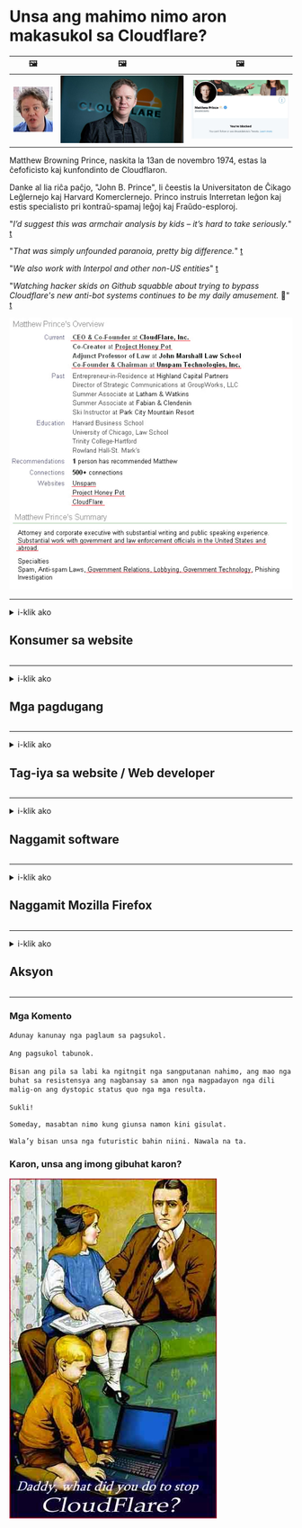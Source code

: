 # Unsa ang mahimo nimo aron makasukol sa Cloudflare?

| 🖼 | 🖼 | 🖼 |
| --- | --- | --- |
| ![](../image/matthew_prince_teen.jpg) | ![](../image/matthew_prince.jpg) | ![](../image/blockedbymatthewprince.jpg) |


Matthew Browning Prince, naskita la 13an de novembro 1974, estas la ĉefoficisto kaj kunfondinto de Cloudflaron.

Danke al lia riĉa paĉjo, "John B. Prince", li ĉeestis la Universitaton de Ĉikago Leĝlernejo kaj Harvard Komerclernejo.
Princo instruis Interretan leĝon kaj estis specialisto pri kontraŭ-spamaj leĝoj kaj Fraŭdo-esploroj.


"*I’d suggest this was armchair analysis by kids – it’s hard to take seriously.*" [t](https://www.theguardian.com/technology/2015/nov/19/cloudflare-accused-by-anonymous-helping-isis)

"*That was simply unfounded paranoia, pretty big difference.*"  [t](https://twitter.com/xxdesmus/status/992757936123359233)

"*We also work with Interpol and other non-US entities*" [t](https://twitter.com/eastdakota/status/1203028504184360960)

"*Watching hacker skids on Github squabble about trying to bypass Cloudflare's new anti-bot systems continues to be my daily amusement.* 🍿" [t](https://twitter.com/eastdakota/status/1273277839102656515)


![](../image/whoismp.jpg)

---


<details>
<summary>i-klik ako

## Konsumer sa website
</summary>


- Kung ang website nga gusto nimo naggamit Cloudflare, ingna sila nga dili mogamit Cloudflare.
  - Ang pagbagulbol sa social media sama sa Facebook, Reddit, Twitter o Mastodon wala’y kalainan. [Mas kusog ang mga lihok kaysa mga hashtag.](https://twitter.com/phyzonloop/status/1274132092490862594)
  - Sulayi nga makontak ang tag-iya sa website kung gusto nimo nga magamit ang imong kaugalingon.

[Ingon ni Cloudflare](https://github.com/Eloston/ungoogled-chromium/issues/783):
```
Girekomenda namon nga mag-abut ka sa mga tagdumala alang sa mga piho nga serbisyo o mga site nga imong naagian ug gibahinbahin ang imong kasinatian.
```

[Kung dili nimo kini gipangayo, wala mahibal-an sa tag-iya sa website kini nga problema.](../PEOPLE.md)

![](../image/liberapay.jpg)

[Malampuson nga pananglitan](https://counterpartytalk.org/t/turn-off-cloudflare-on-counterparty-co-plz/164/5).<br>
Naa kay problema? [Ipataas ang imong tingog karon.](https://github.com/maraoz/maraoz.github.io/issues/1) Pananglitan sa ubus.

```
Nagtabang ka lang sa corporate censorship ug mass surveillance.
http://crimeflare.eu.org
```

```
Ang imong panid sa web naa sa pribasiya nga naka-pader nga tanaman nga adunay pader sa CloudFlare nga nag-abuso sa privacy.
http://crimeflare.eu.org
```

- Paggahin pipila ka mga oras sa pagbasa sa palisiya sa pagkapribado sa website.
  - kung ang website naa sa likud sa Cloudflare o ang website naggamit mga serbisyo nga konektado sa Cloudflare.

Kinahanglan nga ipatin-aw niini kung unsa ang "Cloudflare", ug pagpangayo permiso nga maibut ang imong datos sa Cloudflare. Ang pagkapakyas sa pagbuhat niini moresulta sa paglapas sa pagsalig ug ang website nga gihisgutan kinahanglan likayan.

[Usa ka madawat nga pananglitan sa patakaran sa privacy ania dinhi](https://archive.is/bDlTz) ("Subprocessors" > "Entity Name")

```
Nabasa ko na ang imong patakaran sa pagkapribado ug dili nako makita ang pulong Cloudflare.
Nagdumili ako nga ipaambit ang datos kanimo kung magpadayon ka sa pagpakaon sa akong datos sa Cloudflare.
http://crimeflare.eu.org
```

Kini usa ka pananglitan sa patakaran sa pagkapribado nga wala’y pulong Cloudflare.
[Liberland Jobs](https://archive.is/daKIr) [privacy policy](https://docsend.com/view/feiwyte):

![](../image/cfwontobey.jpg)

Ang Cloudflare adunay kaugalingon nga patakaran sa pagkapribado.
[Ganahan ang Cloudflare sa mga doxxing nga tawo.](https://www.reddit.com/r/GamerGhazi/comments/2s64fe/be_wary_reporting_to_cloudflare/)

Ania ang us aka maayong pananglitan alang sa porma sa pag-sign up sa website.
AFAIK, zero website ang buhata kini. Mosalig ka ba kanila?

```
Pinaagi sa pag-klik sa "Pag-sign up alang sa XYZ", mouyon ka sa among mga termino sa serbisyo ug pahayag sa privacy.
Uyon ka usab nga ipaambit ang imong datos sa Cloudflare ug uyon usab sa pahayag sa privacy sa cloudflare.
Kung gipagawas sa Cloudflare ang imong kasayuran o dili tugutan ka nga makakonektar sa among mga server, dili namon kini sala. [*]

[ Pag-sign up ] [ Dili ko uyon ]
```
[*] [PEOPLE.md](../PEOPLE.md)


- Sulayi nga dili gamiton ang ilang serbisyo. Hinumdomi nga nabantayan ka sa Cloudflare.
  - ["I'm in your TLS, sniffin' your passworz"](../image/iminurtls.jpg)

- Pagpangita ubang website. Adunay mga kapilian ug higayon sa internet!

- Kumbinsihon ang imong mga higala nga gamiton ang Tor sa adlaw-adlaw.
  - Ang dili pagpaila sa ngalan kinahanglan mao ang sukaranan sa bukas nga internet!
  - [Timan-i nga ang proyekto sa Tor dili gusto sa kini nga proyekto.](../HISTORY.md)

</details>

------

<details>
<summary>i-klik ako

## Mga pagdugang
</summary>

- Kung ang imong browser sa Firefox, Tor Browser, o Ungoogled Chromium gamita ang usa sa mga add-on sa ubos.
  - Kung gusto nimong dugangan ang uban pang bag-ong add-on pangutana una kini.


| Ngalan | Developer | Pagsuporta | Mahimo nga babagan | Dili Makapahibalo | Chrome |
| -------- | -------- | -------- | -------- | -------- | -------- |
| [Bloku Cloudflaron MITM-Atakon](../subfiles/about.bcma.md) | #Addon | [ ? ](http://crimeflare.eu.org/) | **Oo**     | **Oo**     |  **Oo** |
| [Ĉu ligoj estas vundeblaj al MITM-atako?](../subfiles/about.ismm.md) | #Addon | [ ? ](http://crimeflare.eu.org/) | Dili     | **Oo**     |  **Oo** |
| [Ĉu ĉi tiuj ligoj blokos Tor-uzanton?](../subfiles/about.isat.md) | #Addon | [ ? ](http://crimeflare.eu.org/) | Dili     | **Oo**     |  **Oo** |
| [Block Cloudflare MITM Attack](https://trac.torproject.org/projects/tor/attachment/ticket/24351/block_cloudflare_mitm_attack-1.0.14.1-an%2Bfx.xpi)<br>[**DELETED BY TOR PROJECT**](../HISTORY.md) | nullius | [ ? ](../tool/block_cloudflare_mitm_fx), [Link](http://crimeflare.eu.org/) | **Oo**     | **Oo**     |  Dili |
| [TPRB](http://34ahehcli3epmhbu2wbl6kw6zdfl74iyc4vg3ja4xwhhst332z3knkyd.onion/) | Sw | [ ? ](http://34ahehcli3epmhbu2wbl6kw6zdfl74iyc4vg3ja4xwhhst332z3knkyd.onion/) | **Oo**     | **Oo**     |  Dili |
| [Detect Cloudflare](https://addons.mozilla.org/en-US/firefox/addon/detect-cloudflare/) | Frank Otto | [ ? ](https://github.com/traktofon/cf-detect) | Dili     | **Oo**     |  Dili |
| [True Sight](https://addons.mozilla.org/en-US/firefox/addon/detect-cloudflare-plus/) | claustromaniac | [ ? ](https://github.com/claustromaniac/detect-cloudflare-plus) | Dili     | **Oo**     |  Dili |
| [Which Cloudflare datacenter am I visiting?](https://addons.mozilla.org/en-US/firefox/addon/cf-pop/) | 依云 | [ ? ](https://github.com/lilydjwg/cf-pop) | Dili     | **Oo**     |  Dili |


- Ang "Decentraleyes" makapahunong sa koneksyon sa "CDNJS (Cloudflare)".
  - Gipugngan niini ang daghang mga hangyo gikan sa pagkab-ot sa mga network, ug nagsilbi sa mga lokal nga file aron dili masira ang mga site.
  - Tubag sa developer: "[very concerning indeed](https://github.com/Synzvato/decentraleyes/issues/236#issuecomment-352049501)", "[widespread usage severely centralizes the web](https://github.com/Synzvato/decentraleyes/issues/251#issuecomment-366752049)"

- [Mahimo mo usab tangtangon o dili saligan ang sertipiko sa Cloudflare gikan sa imong Certificate Authority (CA).](https://www.ssl.com/how-to/remove-root-certificate-firefox/)

</details>

------

<details>
<summary>i-klik ako

## Tag-iya sa website / Web developer
</summary>


![](../image/word_cloudflarefree.jpg)

- Ayaw paggamit Cloudflare solution, Panahon.
  - Mahimo ka nga mas maayo kaysa niana, dili ba? [Ania kung giunsa makuha ang mga subscription sa Cloudflare, plano, domain, o account.](https://support.cloudflare.com/hc/en-us/articles/200167776-Removing-subscriptions-plans-domains-or-accounts)

| 🖼 | 🖼 |
| --- | --- |
| ![](../image/htmlalertcloudflare.jpg) | ![](../image/htmlalertcloudflare2.jpg) |

- Gusto ba daghang mga kustomer? Nahibal-an nimo kung unsa ang buhaton. Ang timaan mao ang "taas nga linya".
  - [Kumusta, gisulat nimo ang "Giseryoso namon ang imong pagkapribado" apan nakuha nako ang "Error 403 Forbidden Anonymous Proxy Not Gitugotan".](https://it.slashdot.org/story/19/02/19/0033255/stop-saying-we-take-your-privacy-and-security-seriously) Ngano nga imong gibabagan ang Tor O VPN? Ug nganong gibabagan nimo ang mga temporaryo nga email?

![](../image/anonexist.jpg)

- Ang paggamit sa Cloudflare makadugang sa kahigayunan sa usa ka outage. Ang mga bisita dili maka-access sa imong website kung ang imong server wala o ang Cloudflare wala.
  - [Gihunahuna ba nimo ang Cloudflare nga dili gyud madaog?](https://www.ibtimes.com/cloudflare-down-not-working-sites-producing-504-gateway-timeout-errors-2618008) [Another](https://twitter.com/Jedduff/status/1097875615997399040) [sample](https://twitter.com/search?f=tweets&vertical=default&q=Cloudflare%20is%20having%20problems). [Need more](../PEOPLE.md)?

![](../image/cloudflareinternalerror.jpg)

- Ang paggamit sa Cloudflare aron i-proxy ang imong "serbisyo sa API", ang "software update server" o "RSS feed" makadaot sa imong kustomer. Gitawag ka sa usa ka kostumer ug giingon nga "Dili ko na magamit ang imong API", ug wala ka’y ideya kung unsa ang nagakahitabo. Hilom nga babagan sa Cloudflare ang imong kustomer. Sa imong hunahuna okay ra ba?
  - Adunay daghang mga magbabasa nga kliyente sa RSS ug serbisyo sa online nga magbasa sa RSS. Ngano nga nagpatik ka sa RSS feed kung dili nimo gitugotan ang mga tawo nga mag-subscribe?

![](../image/rssfeedovercf.jpg)

- Kinahanglan ba nimo ang sertipiko sa HTTPS? Gamita ang "Let's Encrypt" o palita ra kini sa kompanya sa CA.

- Kinahanglan ba nimo ang DNS server? Dili ma-set up ang imong kaugalingon nga server? Kumusta na sila: [Hurricane Electric Free DNS](https://dns.he.net/), [Dyn.com](https://dyn.com/dns/), [1984 Hosting](https://www.1984hosting.com/), [Afraid.Org (I-delete ang admin sa imong account kung mogamit ka og TOR)](https://freedns.afraid.org/)

- Nagpangita serbisyo sa pag-host? Libre ra? Kumusta na sila: [Onion Service](http://vww6ybal4bd7szmgncyruucpgfkqahzddi37ktceo3ah7ngmcopnpyyd.onion/en/security/network-security/tor/onionservices-best-practices), [Free Web Hosting Area](https://freewha.com/), [Autistici/Inventati Web Site Hosting](https://www.autinv5q6en4gpf4.onion/services/website), [Github Pages](https://pages.github.com/), [Surge](https://surge.sh/)
  - [Mga kapilian sa Cloudflare](../subfiles/cloudflare-alternatives.md)

- Gigamit ba nimo ang "cloudflare-ipfs.com"? [Nahibal-an ba nimo nga ang Cloudflare IPFS dili maayo?](../PEOPLE.md)

- Pag-install sa Web Application Firewall sama sa OWASP ug Fail2Ban sa imong server ug i-configure kini sa husto nga paagi.
  - Ang solusyon sa pag-ali sa Tor dili solusyon. Ayaw siloti ang tanan alang ra sa gagmay nga dili maayo nga mogamit.

- Pagdirekta o babagan ang mga ninggamit sa "Cloudflare Warp" gikan sa pag-access sa imong website. Ug paghatag usa ka katarungan kung mahimo nimo.

> Lista sa IP: "[Ang kasamtangan nga mga saklaw sa IP sa Cloudflare](cloudflare_inc/)"

> A: I-block lang sila

```
server {
...
deny 173.245.48.0/20;
deny 103.21.244.0/22;
deny 103.22.200.0/22;
deny 103.31.4.0/22;
deny 141.101.64.0/18;
deny 108.162.192.0/18;
deny 190.93.240.0/20;
deny 188.114.96.0/20;
deny 197.234.240.0/22;
deny 198.41.128.0/17;
deny 162.158.0.0/15;
deny 104.16.0.0/12;
deny 172.64.0.0/13;
deny 131.0.72.0/22;
deny 2400:cb00::/32;
deny 2606:4700::/32;
deny 2803:f800::/32;
deny 2405:b500::/32;
deny 2405:8100::/32;
deny 2a06:98c0::/29;
deny 2c0f:f248::/32;
...
}
```

> B: Pagdirekta sa panid sa pasidaan

```
http {
...
geo $iscf {
default 0;
173.245.48.0/20 1;
103.21.244.0/22 1;
103.22.200.0/22 1;
103.31.4.0/22 1;
141.101.64.0/18 1;
108.162.192.0/18 1;
190.93.240.0/20 1;
188.114.96.0/20 1;
197.234.240.0/22 1;
198.41.128.0/17 1;
162.158.0.0/15 1;
104.16.0.0/12 1;
172.64.0.0/13 1;
131.0.72.0/22 1;
2400:cb00::/32 1;
2606:4700::/32 1;
2803:f800::/32 1;
2405:b500::/32 1;
2405:8100::/32 1;
2a06:98c0::/29 1;
2c0f:f248::/32 1;
}
...
}

server {
...
if ($iscf) {rewrite ^ https://example.com/cfwsorry.php;}
...
}

<?php
header('HTTP/1.1 406 Not Acceptable');
echo <<<CLOUDFLARED
Thank you for visiting ourwebsite.com!<br />
We are sorry, but we can't serve you because your connection is being intercepted by Cloudflare.<br />
Please read http://crimeflare.eu.org for more information.<br />
CLOUDFLARED;
die();
```

- Pag-set up sa Tor Onion Service o I2P insite kung nagtuo ka sa kagawasan ug malipay ang mga dili nagpaila nga mga ninggamit.

- Pagpangayo tambag gikan sa ubang mga tagdumala sa website sa Clearnet / Tor ug maghimog dili nagpaila nga mga higala!

</details>

------

<details>
<summary>i-klik ako

## Naggamit software
</summary>


- Ang Discord naggamit CloudFlare. Mga kapilian? Girekomenda namon [**Briar** (Android)](https://f-droid.org/en/packages/org.briarproject.briar.android/), [Ricochet (PC)](https://ricochet.im/), [Tox + Tor (Android/PC)](https://tox.chat/download.html)
  - Giapil sa Briar ang Tor daemon aron dili nimo kinahanglan i-install ang Orbot.
  - Ang mga taghimo sa Qwtch, Buksan ang Pagkapribado, gitangtang nga proyekto nga stop_cloudflare gikan sa ilang serbisyo sa git nga wala’y pahibalo.

- Kung gigamit nimo ang Debian GNU / Linux, o bisan unsang gigikanan, pag-subscribe: [bug #831835](https://bugs.debian.org/cgi-bin/bugreport.cgi?bug=831835). Ug kung mahimo nimo, tabangi ang pag-verify sa patch, ug tabangi ang nagpadayon nga husto ang konklusyon kung kini kinahanglan bang dawaton.

- Kanunay nga girekomenda kini nga mga browser.

| Ngalan | Developer | Pagsuporta | Komento |
| -------- | -------- | -------- | -------- |
| [Ungoogled-Chromium](https://ungoogled-software.github.io/ungoogled-chromium-binaries/) | Eloston | [ ? ](https://github.com/Eloston/ungoogled-chromium) | PC (Win, Mac, Linux)  _!Tor_ |
| [Bromite](https://www.bromite.org/fdroid) | Bromite | [ ? ](https://github.com/bromite/bromite/issues) | Android  _!Tor_ |
| [Tor Browser](https://www.torproject.org/download/) | Tor Project | [ ? ](https://support.torproject.org/) | PC (Win, Mac, Linux)  _Tor_|
| [Tor Browser Android](https://www.torproject.org/download/) | Tor Project | [ ? ](https://support.torproject.org/) | Android  _Tor_|
| [Onion Browser](https://itunes.apple.com/us/app/onion-browser/id519296448?mt=8) | Mike Tigas | [ ? ](https://github.com/OnionBrowser/OnionBrowser/issues) | Apple iOS  _Tor_|
| [GNU/Icecat](https://www.gnu.org/software/gnuzilla/) | GNU | [ ? ](https://www.gnu.org/software/gnuzilla/) | PC (Linux) |
| [IceCatMobile](https://f-droid.org/en/packages/org.gnu.icecat/) | GNU | [ ? ](https://lists.gnu.org/mailman/listinfo/bug-gnuzilla) | Android |
| [Iridium Browser](https://iridiumbrowser.de/about/) | Iridium | [ ? ](https://github.com/iridium-browser/iridium-browser/) | PC (Win, Mac, Linux, OpenBSD) |


Ang pagkapribado sa ubang software dili hingpit. Wala kini gipasabut nga ang Tor browser "hingpit".
Wala’y 100% luwas o 100% pribado sa internet ug teknolohiya.

- Ayaw gusto nga gamiton Tor? Mahimo nimong gamiton ang bisan unsang browser gamit ang Tor daemon.
  - [Hinumdomi nga ang proyekto sa Tor dili gusto niini.](https://support.torproject.org/tbb/tbb-9/) Paggamit Tor Browser kung mahimo nimo kini.
- [Giunsa magamit ang Chromium sa Tor](../subfiles/chromium_tor.md)


Hisgutan naton ang bahin sa pagkapribado sa ubang software.

- [Kung kinahanglan nimo nga gamiton ang Firefox, pilia ang "Firefox ESR".](https://www.mozilla.org/en-US/firefox/organizations/)
  - [Firefox - Spyware Watchdog](https://spyware.neocities.org/articles/firefox.html)
  - [Gisalikway sa Firefox ang libre nga pagsulti, nagdili sa libre nga pagsulti](https://web.archive.org/web/20200423010026/https://reclaimthenet.org/firefox-rejects-free-speech-bans-free-speech-commenting-plugin-dissenter-from-its-extensions-gallery/)
  - ["100+ nga mga downvote. Ingon og ang pagpangutana sa usa ka kompanya sa software nga magpadayon sa ... ang software sobra ra kaayo sa karon nga mga adlaw."](https://old.reddit.com/r/firefox/comments/gutdiw/weve_got_work_to_do_the_mozilla_blog/fslbbb6/)
  - [Uh, ngano nga gipakita sa akon sa Firefox ang mga na-sponsor nga link sa akong URL bar?](https://www.reddit.com/r/firefox/comments/jybx2w/uh_why_is_firefox_showing_me_sponsored_links_in/)
  - [Mozilla - Yawa nga Nagpakatawo](https://digdeeper.neocities.org/ghost/mozilla.html)

- [Hinumdomi, ang Mozilla naggamit serbisyo sa Cloudflare.](https://www.robtex.com/dns-lookup/www.mozilla.org) [Gigamit usab nila ang serbisyo sa Cloudflare sa DNS sa ilang produkto.](https://www.theregister.co.uk/2018/03/21/mozilla_testing_dns_encryption/)

- [Opisyal nga gisalikway sa Mozilla kini nga tiket.](https://bugzilla.mozilla.org/show_bug.cgi?id=1426618)

- [Ang Firefox Focus usa ka komedya.](https://github.com/mozilla-mobile/focus-android/issues/1743) [Gipasalig nila nga patyon ang telemetry apan giilisan nila kini.](https://github.com/mozilla-mobile/focus-android/issues/4210)

- [Ganahan sa developer nga PaleMoon / Basilisk ang Cloudflare.](https://github.com/mozilla-mobile/focus-android/issues/1743#issuecomment-345993097)
  - [Ang Pale Moon Archive Server nag-hack ug nagpakaylap sa malware sa 18 ka Bulan](https://www.reddit.com/r/privacytoolsIO/comments/cc808y/pale_moons_archive_server_hacked_and_spread/)
  - Gidumtan usab niya ang mga ninggamit Tor - "[Pasagdi nga kini mahimong kaaway batok sa Tor. Sa akong hunahuna ang kadaghanan sa mga site kinahanglan nga masuko sa Tor nga giisip ang labi kataas nga hinungdan sa pag-abuso.](https://github.com/yacy/yacy_search_server/issues/314#issuecomment-565932097)"

- [Ang Waterox adunay grabe nga problema nga "telepono sa balay"](https://spyware.neocities.org/articles/waterfox.html)

- [Ang Google Chrome usa ka spyware.](https://www.gnu.org/proprietary/malware-google.en.html)
  - [Gi-profile sa Google ang imong kalihokan.](https://spyware.neocities.org/articles/chrome.html)

- [Ang SRWare Iron naghimo sa daghang mga koneksyon sa balay sa telepono.](https://spyware.neocities.org/articles/iron.html) Nakakonektar usab kini sa mga domain sa google.

- [Mga maisugon nga whitelist sa tracker sa Facebook / Twitter.](https://www.bleepingcomputer.com/news/security/facebook-twitter-trackers-whitelisted-by-brave-browser/)
  - [Ania ang daghang mga isyu.](https://spyware.neocities.org/articles/brave.html)
  - [binance nga kauban nga ID](https://twitter.com/cryptonator1337/status/1269594587716374528)

- [Gipasagdan sa Microsoft Edge ang Facebook nga magpadagan sa Flash code sa likud sa likud sa mga tiggamit.](https://www.zdnet.com/article/microsoft-edge-lets-facebook-run-flash-code-behind-users-backs/)

- [Wala gitahod ni Vivaldi ang imong pagkapribado.](https://spyware.neocities.org/articles/vivaldi.html)

- [Lebel sa spyware sa Opera: Labihan kataas](https://spyware.neocities.org/articles/opera.html)

- Apple iOS: [Dili gyud nimo gamiton ang iOS bisan pa kung kini malware.](https://www.gnu.org/proprietary/malware-apple.html)

Tungod niini girekomenda namon sa lamesa ra sa taas. Wala’y lain.

</details>

------

<details>
<summary>i-klik ako

## Naggamit Mozilla Firefox
</summary>


- Ang "Firefox Nightly" magpadala kasayuran sa lebel sa debug sa mga server sa Mozilla nga wala mag-opt-out nga pamaagi.
  - [Ang mga server sa Mozilla nag-behing Cloudflare](https://www.digwebinterface.com/?hostnames=www.mozilla.org%0D%0Amozilla.cloudflare-dns.com&type=&ns=resolver&useresolver=8.8.4.4&nameservers=)

- Posible nga did-an ang Firefox nga makakonekta sa mga server sa Mozilla.
  - [Giya sa mga template-template sa Mozilla](https://github.com/mozilla/policy-templates/blob/master/README.md)
  - Hinumdomi nga kini nga limbong mahimong moundang sa pagtrabaho sa ulahi nga bersyon tungod kay gusto ni Mozilla nga magputi sa ilang kaugalingon.
  - Paggamit firewall ug filter sa DNS aron hingpit nga ma-block sila.

"`/distribution/policies.json`"

>     "WebsiteFilter": {
> 		"Block": [
> 		"*://*.mozilla.com/*",
> 		"*://*.mozilla.net/*",
> 		"*://*.mozilla.org/*",
> 		"*://webcompat.com/*",
> 		"*://*.firefox.com/*",
> 		"*://*.thunderbird.net/*",
> 		"*://*.cloudflare.com/*"
> 		]
>     },


- ~~Pagreport usa ka bug sa tracker sa mozilla, nga gisultihan sila nga dili gamiton ang Cloudflare.~~ Adunay usa ka ulat sa bug sa bugzilla. Daghang mga tawo ang nag-post sa ilang kabalaka, bisan pa ang bug gitago sa admin sa 2018.

- Mahimo nimo nga pag-disable ang DoH sa Firefox.
  - [Usba ang default DNS provider sa firefox](../subfiles/change-firefox-dns.md)

![](../image/firefoxdns.jpg)

- [Kung gusto nimo gamiton ang dili ISP DNS, ikonsiderar ang paggamit sa serbisyo nga OpenNIC Tier2 DNS o bisan unsang mga serbisyo nga dili Cloudflare DNS.](https://wiki.opennic.org/start)
![](../image/opennic.jpg)
  - I-block ang Cloudflare gamit ang DNS. [Crimeflare DNS](https://dns.crimeflare.eu.org/)

- Mahimo nimong gamiton ang Tor ingon resolver sa DNS. [Kung dili ka eksperto sa Tor, pangutana dinhi.](https://tor.stackexchange.com/)

> **Giunsa?**
> 1. I-download ang Tor ug i-install kini sa imong computer.
> 2. Idugang kini nga linya sa file nga "torrc".
> DNSPort 127.0.0.1:53
> 3. Pagsugod usab sa Tor.
> 4. Itakda ang server sa DNS sa imong computer sa "127.0.0.1".

</details>

------

<details>
<summary>i-klik ako

## Aksyon
</summary>


- Sultihi ang uban sa imong palibut bahin sa mga katalagman sa Cloudflare.

- [Tabang nga mapaayo kini nga tipiganan.](http://crimeflare.eu.org)
  - Parehas nga mga lista, mga lantugi kontra niini ug mga detalye.

- [Pagdokumento ug paghimo sa publiko kaayo kung diin ang mga butang sayup sa Cloudflare (ug parehas nga mga kompanya), siguruha nga hisgutan kini nga tipiganan kung buhaton nimo kini](http://crimeflare.eu.org) :)

- Pagdala daghang mga tawo nga naggamit Tor ingon default aron masinati nila ang web gikan sa panan-aw sa lainlaing mga bahin sa kalibutan.

- Pagsugod sa mga grupo, sa social media ug meatspace, gipahinungod sa pagpalaya sa kalibutan gikan sa Cloudflare.

- Kung diin angay, pag-link sa kini nga mga grupo sa kini nga tipiganan - mahimo kini usa ka lugar alang sa koordinasyon nga magtinabangay isip mga grupo.

- [Pagsugod sa usa ka coop nga makahatag usa ka makahuluganon nga dili kapilian nga korporasyon sa Cloudflare.](../subfiles/cloudflare-alternatives.md)

- Pahibal-on namon ang bisan unsang mga alternatibo nga makatabang aron labing menos makahatag daghang layered nga depensa batok sa Cloudflare.

- Kung ikaw usa ka kustomer sa Cloudflare, itakda ang imong mga setting sa privacy, ug paghulat nga malapas sila sa kanila.
  - [Pagkahuman dad-on sila sa ilalum sa mga sumbong sa paglapas sa anti-spam / privacy.](https://twitter.com/thexpaw/status/1108424723233419264)

- Kung naa ka sa Estados Unidos sa Amerika ug ang gihisgutan nga website usa ka bangko o accountant, sulayi ang pagdala sa ligal nga pagpit-os sa ilalum sa Gramm – Leach – Bliley Act, o ang mga Amerikano nga adunay DIsability Act ug ireport balik kanamo kung hangtod asa ka moabut. .

- Kung ang website usa ka site sa gobyerno, paningkamuti ang pagdala sa ligal ilalom sa ika-1 nga Pagbag-o sa Konstitusyon sa US.

- Kung ikaw usa ka lungsuranon sa EU, kontaka ang website aron ipadala ang imong kaugalingon nga kasayuran sa ilalum sa Regulasyon sa General Data Protection. Kung nagdumili sila sa paghatag kanimo sa imong kasayuran, paglapas kana sa balaod.

- Alang sa mga kompaniya nga nag-angkon nga nagtanyag serbisyo sa ilang website sulayi ang pagreport kanila ingon "sayup nga paanunsiyo" sa mga organisasyon sa pagpanalipud sa mga konsumidor ug BBB. Ang mga website sa Cloudflare gisilbi sa mga server sa Cloudflare.

- [Gisugyot sa ITU sa konteksto sa US nga ang Cloudflare nagsugod na nga makakuha igoigo nga aron ang balaod sa antitrust mahimo’g ipahamtang sa kanila.](https://www.itu.int/en/ITU-T/Workshops-and-Seminars/20181218/Documents/Geoff_Huston_Presentation.pdf)

- Mahunahuna nga ang bersyon sa GNU GPL nga 4 mahimong mag-upod sa usa ka probisyon kontra sa pagtipig sa source code sa luyo sa ingon nga serbisyo, nga nanginahanglan alang sa tanan nga GPLv4 ug sa ulahi nga mga programa nga labing menos ang source code ma-access pinaagi sa usa ka medium nga wala’y pagpihig sa mga ninggamit sa Tor.

</details>

------

### Mga Komento

```
Adunay kanunay nga paglaum sa pagsukol.

Ang pagsukol tabunok.

Bisan ang pila sa labi ka ngitngit nga sangputanan nahimo, ang mao nga buhat sa resistensya ang nagbansay sa amon nga magpadayon nga dili malig-on ang dystopic status quo nga mga resulta.

Sukli!
```

```
Someday, masabtan nimo kung giunsa namon kini gisulat.
```

```
Wala’y bisan unsa nga futuristic bahin niini. Nawala na ta.
```

### Karon, unsa ang imong gibuhat karon?


![](../image/stopcf.jpg)
